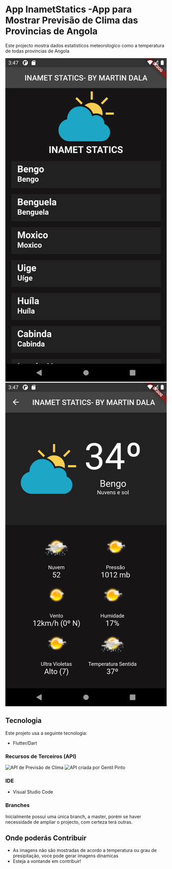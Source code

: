 # App InametStatics -App para Mostrar Previsão de Clima das Provincias de Angola
Este projecto mostra dados estatísticos meteorologico como a temperatura de todas provincias de Angola

![Imagem 1](https://github.com/MartinDala/InametStatics/blob/main/Screenshot_1602431223.png)
![Imagem 2](https://github.com/MartinDala/InametStatics/blob/main/Screenshot_1602431265.png)

## Tecnologia
Este projeto usa a seguinte tecnologia:
* Flutter/Dart


### Recursos de Terceiros (API)
![API de Previsão de Clima](https://angoprovsapi.herokuapp.com/api/v1/previsao/hu%C3%ADla)
![API criada por Gentil Pinto](https://github.com/GentilPinto/provincias_de_angola_api)

### IDE
* Visual Studio Code

### Branches
Inicialmente possui uma única branch, a master, porém se haver necessidade de ampliar o projecto, com certeza terá outras. 

## Onde poderás Contribuir
* As imagens não são mostradas de acordo a temperatura ou grau de presipitação, voce pode gerar imagens dinamicas 
* Esteja a vontande em contribuir!
